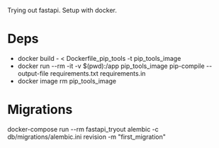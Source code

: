 Trying out fastapi. Setup with docker.

# Deps
* docker build - < Dockerfile_pip_tools -t pip_tools_image
* docker run --rm -it -v $(pwd):/app pip_tools_image pip-compile --output-file requirements.txt requirements.in
* docker image rm pip_tools_image

# Migrations
docker-compose run --rm fastapi_tryout alembic -c db/migrations/alembic.ini revision -m "first_migration"